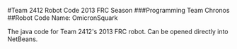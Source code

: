 #Team 2412 Robot Code 2013 FRC Season
###Programming Team Chronos
##Robot Code Name: OmicronSquark

The java code for Team 2412's 2013 FRC robot.  Can be opened directly into NetBeans.